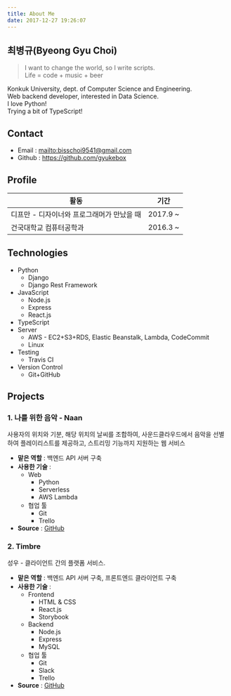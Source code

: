 ```yaml
---
title: About Me
date: 2017-12-27 19:26:07
---
```


## 최병규(Byeong Gyu Choi)

> I want to change the world, so I write scripts.  
> Life = code + music + beer

Konkuk University, dept. of Computer Science and Engineering.  
Web backend developer, interested in Data Science.  
I love Python!  
Trying a bit of TypeScript!

## Contact

- Email : <mailto:bisschoi9541@gmail.com>
- Github : https://github.com/gyukebox


## Profile

| 활동                                       | 기간    |
| ------------------------------------------ | ------- |
| 디프만 - 디자이너와 프로그래머가 만났을 때 | 2017.9 ~ |
| 건국대학교 컴퓨터공학과                    | 2016.3 ~ |

## Technologies

* Python
  * Django
  * Django Rest Framework
* JavaScript
  * Node.js
  * Express
  * React.js
* TypeScript
* Server
  * AWS - EC2+S3+RDS, Elastic Beanstalk, Lambda, CodeCommit
  * Linux
* Testing
  * Travis CI
* Version Control
  * Git+GitHub

## Projects

### 1. 나를 위한 음악 - Naan

사용자의 위치와 기분, 해당 위치의 날씨를 조합하여, 사운드클라우드에서 음악을 선별하여 플레이리스트를 제공하고, 스트리밍 기능까지 지원하는 웹 서비스

- **맡은 역할** : 백엔드 API 서버 구축
- **사용한 기술** :
  - Web
    - Python
    - Serverless
    - AWS Lambda
  - 협업 툴
    - Git
    - Trello
- **Source** : [GitHub](https://github.com/WilloughbyHarborHackathon/Naan)

### 2. Timbre

성우 - 클라이언트 간의 플랫폼 서비스. 

- **맡은 역할** : 백엔드 API 서버 구축, 프론트엔드 클라이언트 구축
- **사용한 기술** :
  - Frontend
    - HTML & CSS
    - React.js
    - Storybook
  - Backend
    - Node.js
    - Express
    - MySQL
  - 협업 툴
    - Git
    - Slack
    - Trello
- **Source** : [GitHub](https://github.com/gyukebox/timbre-web)

